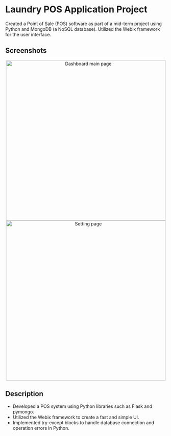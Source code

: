 # Laundry POS Application Project

Created a Point of Sale (POS) software as part of a mid-term project using Python and MongoDB (a NoSQL database). Utilized the Webix framework for the user interface.

## Screenshots

<p align="center">
  <img src="https://github.com/irvanwn/TTS-KapitaSelekta/blob/main/project-image-preview/Screenshot%202024-05-31%20215535.jpg" alt="Dashboard main page" width="500"/>
  <img src="https://github.com/irvanwn/TTS-KapitaSelekta/blob/main/project-image-preview/Screenshot%202024-05-31%20215553.jpg" alt="Setting page" width="500"/>
</p>

## Description

- Developed a POS system using Python libraries such as Flask and pymongo.
- Utilized the Webix framework to create a fast and simple UI.
- Implemented try-except blocks to handle database connection and operation errors in Python.
